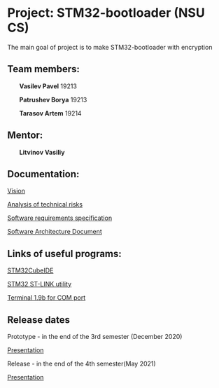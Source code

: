 # Project: STM32-bootloader (NSU CS)
The main goal of project is to make STM32-bootloader with encryption

## Team members:
&nbsp;&nbsp;&nbsp;&nbsp;&nbsp;&nbsp; **Vasilev Pavel** 19213<br/>

&nbsp;&nbsp;&nbsp;&nbsp;&nbsp;&nbsp; **Patrushev Borya** 19213<br/>

&nbsp;&nbsp;&nbsp;&nbsp;&nbsp;&nbsp; **Tarasov Artem** 19214<br/>

## Mentor:

&nbsp;&nbsp;&nbsp;&nbsp;&nbsp;&nbsp; **Litvinov Vasiliy**<br/>

## Documentation:

[Vision](https://github.com/Artemonchik/STM32-bootloader/blob/master/Vision.pdf)

[Analysis of technical risks](https://github.com/Artemonchik/STM32-bootloader/blob/master/ATR.pdf)

[Software requirements specification](https://github.com/Artemonchik/STM32-bootloader/blob/master/SRS.pdf)

[Software Architecture Document](https://github.com/Artemonchik/STM32-bootloader/blob/master/SAD.pdf)

## Links of useful programs:

[STM32CubeIDE](https://www.st.com/en/development-tools/stm32cubeide.html)

[STM32 ST-LINK utility](https://www.st.com/en/development-tools/stsw-link004.html)

[Terminal 1.9b for COM port](https://micro-pi.ru/wp-content/uploads/2016/10/Terminal1_9_b.zip)

## Release dates
Prototype - in the end of the 3rd semester (December 2020)

[Presentation](https://github.com/Artemonchik/STM32-bootloader/blob/master/presentation_1.pdf)

Release - in the end of the 4th semester(May 2021)

[Presentation](https://github.com/Artemonchik/STM32-bootloader/blob/master/presentation_2.pdf)
